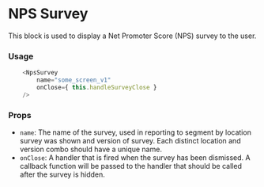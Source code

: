 NPS Survey
==========

This block is used to display a Net Promoter Score (NPS) survey to the user.

### Usage

```javascript
	<NpsSurvey
		name="some_screen_v1"
		onClose={ this.handleSurveyClose }
	/>
```

### Props

* `name`: The name of the survey, used in reporting to segment by location survey
	was shown and version of survey. Each distinct location and version combo should
	have a unique name.
* `onClose`: A handler that is fired when the survey has been dismissed. A
	callback function will be passed to the handler that should be called after the survey is hidden.
